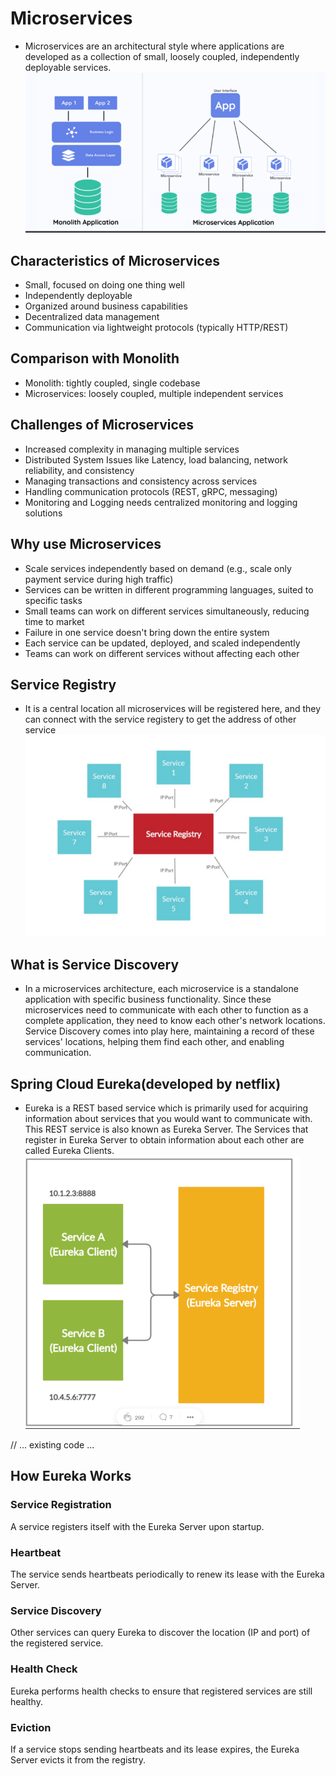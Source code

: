 # Microservices

- Microservices are an architectural style where applications are
developed as a collection of small, loosely coupled, independently
deployable services.
![](/images/microservices.png)

## Characteristics of Microservices
- Small, focused on doing one thing well
- Independently deployable
- Organized around business capabilities
- Decentralized data management
- Communication via lightweight protocols (typically HTTP/REST)

## Comparison with Monolith
- Monolith: tightly coupled, single codebase
- Microservices: loosely coupled, multiple independent services

## Challenges of Microservices
- Increased complexity in managing multiple services
- Distributed System Issues like Latency, load balancing, network reliability, and consistency
- Managing transactions and consistency across services
- Handling communication protocols (REST, gRPC, messaging)
- Monitoring and Logging needs centralized monitoring and logging solutions

## Why use Microservices
- Scale services independently based on demand (e.g., scale only payment service during high traffic)
- Services can be written in different programming languages, suited to specific tasks
- Small teams can work on different services simultaneously, reducing time to market
- Failure in one service doesn't bring down the entire system
- Each service can be updated, deployed, and scaled independently
- Teams can work on different services without affecting each other

## Service Registry
- It is a central location all microservices will be registered here, and they can connect with the service registery to get the address of other service
![](/images/serviceregistery.png)

## What is Service Discovery
- In a microservices architecture, each microservice is a standalone application with
specific business functionality. Since these microservices need to communicate with
each other to function as a complete application, they need to know each other's
network locations. Service Discovery comes into play here, maintaining a record of
these services' locations, helping them find each other, and enabling
communication.

## Spring Cloud Eureka(developed by netflix)
- Eureka is a REST based service which is
primarily used for acquiring information about
services that you would want to communicate
with. This REST service is also known as
Eureka Server. The Services that register in
Eureka Server to obtain information about each
other are called Eureka Clients.
![](/images/eureka.png)

// ... existing code ...

## How Eureka Works

### Service Registration
A service registers itself with the Eureka Server upon startup.

### Heartbeat
The service sends heartbeats periodically to renew its lease with the Eureka Server.

### Service Discovery
Other services can query Eureka to discover the location (IP and port) of the registered service.

### Health Check
Eureka performs health checks to ensure that registered services are still healthy.

### Eviction
If a service stops sending heartbeats and its lease expires, the Eureka Server evicts it from the registry.
